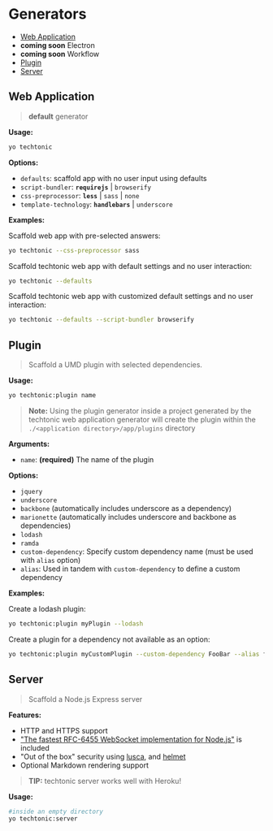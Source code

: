 Generators
==========
- [Web Application](#web-application)
- **coming soon** Electron
- **coming soon** Workflow
- [Plugin](#plugin)
- [Server](#server)

Web Application
---------------
> **default** generator

**Usage:**
```sh
yo techtonic
```
**Options:**
- `defaults`: scaffold app with no user input using defaults
- `script-bundler`: **`requirejs`** | `browserify`
- `css-preprocessor`: **`less`** | `sass` | `none`
- `template-technology`: **`handlebars`** | `underscore`

**Examples:**

Scaffold web app with pre-selected answers:
```sh
yo techtonic --css-preprocessor sass
```

Scaffold techtonic web app with default settings and no user interaction:
```sh
yo techtonic --defaults
```

Scaffold techtonic web app with customized default settings and no user interaction:
```sh
yo techtonic --defaults --script-bundler browserify
```

Plugin
------
> Scaffold a UMD plugin with selected dependencies.

**Usage:**
```sh
yo techtonic:plugin name
```
> **Note:** Using the plugin generator inside a project generated by the techtonic web application generator will create the plugin within the `./<application directory>/app/plugins` directory

**Arguments:**
- `name`: **(required)** The name of the plugin

**Options:**
- `jquery`
- `underscore`
- `backbone` (automatically includes underscore as a dependency)
- `marionette` (automatically includes underscore and backbone as dependencies)
- `lodash`
- `ramda`
- `custom-dependency`: Specify custom dependency name (must be used with `alias` option)
- `alias`: Used in tandem with `custom-dependency` to define a custom dependency

**Examples:**

Create a lodash plugin:
```sh
yo techtonic:plugin myPlugin --lodash
```
Create a plugin for a dependency not available as an option:
```sh
yo techtonic:plugin myCustomPlugin --custom-dependency FooBar --alias foo
```

Server
------
> Scaffold a Node.js Express server

**Features:**
- HTTP and HTTPS support
- ["The fastest RFC-6455 WebSocket implementation for Node.js"](https://github.com/websockets/ws) is included
- "Out of the box" security using [lusca](https://github.com/krakenjs/lusca), and [helmet](https://github.com/helmetjs/helmet)
- Optional Markdown rendering support

> **TIP:** techtonic server works well with Heroku!

**Usage:**
```sh
#inside an empty directory
yo techtonic:server
```
